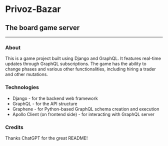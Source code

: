 # Privoz-Bazar 
## The board game server


------

### About

This is a game project built using Django and GraphQL. It features real-time updates through GraphQL subscriptions. The game has the ability to change phases and various other functionalities, including hiring a trader and other mutations.

### Technologies

* Django - for the backend web framework
* GraphQL - for the API structure
* Graphene - for Python-based GraphQL schema creation and execution
* Apollo Client (on frontend side) - for interacting with GraphQL server

### Credits
Thanks ChatGPT for the great README!
